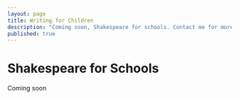 ```yaml
---
layout: page
title: Writing for Children
description: "Coming soon, Shakespeare for schools. Contact me for more information"
published: true
---
```








# Shakespeare for Schools

Coming soon
